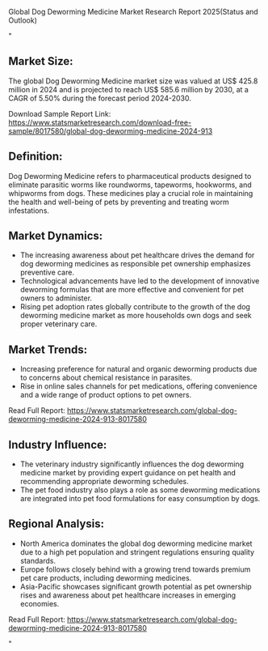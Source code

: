 Global Dog Deworming Medicine Market Research Report 2025(Status and Outlook)

"<html>
<h2>Market Size:</h2>
<p>The global Dog Deworming Medicine market size was valued at US$ 425.8 million in 2024 and is projected to reach US$ 585.6 million by 2030, at a CAGR of 5.50% during the forecast period 2024-2030.</p>
<p>Download Sample Report Link: <a href='https://www.statsmarketresearch.com/download-free-sample/8017580/global-dog-deworming-medicine-2024-913'>https://www.statsmarketresearch.com/download-free-sample/8017580/global-dog-deworming-medicine-2024-913</a></p>

<h2>Definition:</h2>
<p>Dog Deworming Medicine refers to pharmaceutical products designed to eliminate parasitic worms like roundworms, tapeworms, hookworms, and whipworms from dogs. These medicines play a crucial role in maintaining the health and well-being of pets by preventing and treating worm infestations.</p>

<h2>Market Dynamics:</h2>
<ul>
  <li>The increasing awareness about pet healthcare drives the demand for dog deworming medicines as responsible pet ownership emphasizes preventive care.</li>
  <li>Technological advancements have led to the development of innovative deworming formulas that are more effective and convenient for pet owners to administer.</li>
  <li>Rising pet adoption rates globally contribute to the growth of the dog deworming medicine market as more households own dogs and seek proper veterinary care.</li>
</ul>

<h2>Market Trends:</h2>
<ul>
  <li>Increasing preference for natural and organic deworming products due to concerns about chemical resistance in parasites.</li>
  <li>Rise in online sales channels for pet medications, offering convenience and a wide range of product options to pet owners.</li>
</ul>
<p>Read Full Report: <a href='https://www.statsmarketresearch.com/global-dog-deworming-medicine-2024-913-8017580'>https://www.statsmarketresearch.com/global-dog-deworming-medicine-2024-913-8017580</a></p>

<h2>Industry Influence:</h2>
<ul>
  <li>The veterinary industry significantly influences the dog deworming medicine market by providing expert guidance on pet health and recommending appropriate deworming schedules.</li>
  <li>The pet food industry also plays a role as some deworming medications are integrated into pet food formulations for easy consumption by dogs.</li>
</ul>

<h2>Regional Analysis:</h2>
<ul>
  <li>North America dominates the global dog deworming medicine market due to a high pet population and stringent regulations ensuring quality standards.</li>
  <li>Europe follows closely behind with a growing trend towards premium pet care products, including deworming medicines.</li>
  <li>Asia-Pacific showcases significant growth potential as pet ownership rises and awareness about pet healthcare increases in emerging economies.</li>
</ul>
<p>Read Full Report: <a href='https://www.statsmarketresearch.com/global-dog-deworming-medicine-2024-913-8017580'>https://www.statsmarketresearch.com/global-dog-deworming-medicine-2024-913-8017580</a></p>
</html>"
